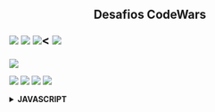 <h2 align="center">Desafios CodeWars <!--📚-->
<p align="left"><Img src="https://img.shields.io/badge/javascript-%23323330.svg?style=for-the-badge&logo=javascript&logoColor=%23F7DF1E"/>
                <Img src="https://img.shields.io/badge/python-3670A0?style=for-the-badge&logo=python&logoColor=ffdd54"/>
                <Img src="https://img.shields.io/badge/c%23-%23239120.svg?style=for-the-badge&logo=c-sharp&logoColor=white"/><
                <Img src="https://img.shields.io/badge/java-%23ED8B00.svg?style=for-the-badge&logo=java&logoColor=white"/></h2></p>
                

<p align="left">
  <a href="https://www.codewars.com/users/Eri%20Fran%C3%A7a/completed"> 
    <img src="https://www.codewars.com/users/Eri%20Fran%C3%A7a/badges/large" /> 
  </a>

  <p align="left">
  <img src="https://img.shields.io/github/repo-size/EriFranca/Desafios-CodeWars" /> 
  <img src="https://img.shields.io/tokei/lines/github/EriFranca/Desafios-CodeWars" /> 
  <img src="https://img.shields.io/github/languages/count/EriFranca/Desafios-CodeWars" /> 
  <img src="https://img.shields.io/github/languages/top/EriFranca/Desafios-CodeWars" /> 
</p>

<!-- JavaScript -->

<details>
    <summary><STRONG>JAVASCRIPT</STRONG></summary>
    <br />
        <!-- Introdução a Programação -->
        <table border=5>
            <tr>
                <th colspan="4">Kata 7 em Javascript</th>
            </tr>
            <tr>
                <th colspan="4"></th>
            </tr>
            <tr>
                <th>Kata</th>
                <th>Desafio</th>
                <th>Solução</th>
            </tr>
            <tr>
                <td>Exes and Ohs</td>
                <td><a href="https://www.codewars.com/kata/55908aad6620c066bc00002a/train/javascript">Desafio</a></td>
                <td><a href="https://github.com/EriFranca/Desafios-CodeWars/blob/main/JAVASCRIPT/KATA%2007/Exes%20and%20Ohs/solu%C3%A7%C3%A3o.js">Código</a></td>
            </tr>
            <tr>
                <td>Highest and Lowest</td>
                <td><a href="https://www.codewars.com/kata/554b4ac871d6813a03000035/train/javascript">Desafio</a></td> 
                <td><a href="https://github.com/EriFranca/Desafios-CodeWars/blob/main/JAVASCRIPT/KATA%2007/Highest%20and%20Lowest/solu%C3%A7%C3%A3o.js">Código</a></td>              
            </tr>
            <tr>
                <td>Shortest Word</td>
                <td><a href="https://www.codewars.com/kata/57cebe1dc6fdc20c57000ac9/train/javascript">Desafio</a></td> 
                <td><a href="https://github.com/EriFranca/Desafios-CodeWars/blob/main/JAVASCRIPT/KATA%2007/Shortest%20Word/solu%C3%A7%C3%A3o.js">Código</a></td>              
            </tr>
        </table>
       
</details>


